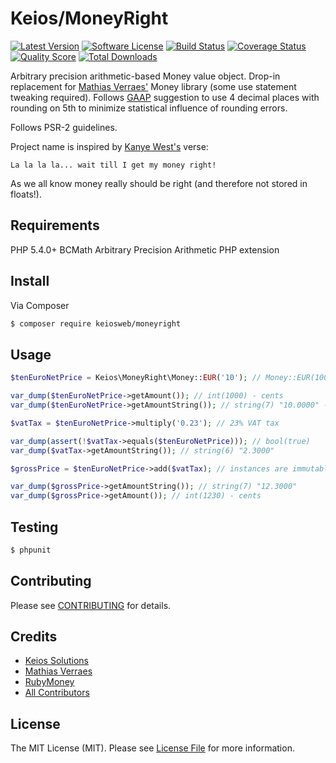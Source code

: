 # Keios/MoneyRight

[![Latest Version](https://img.shields.io/github/release/keiosweb/moneyright.svg?style=flat-square)](https://github.com/keiosweb/moneyright/releases)
[![Software License](https://img.shields.io/badge/license-MIT-brightgreen.svg?style=flat-square)](LICENSE.md)
[![Build Status](https://img.shields.io/travis/keiosweb/moneyright/master.svg?style=flat-square)](https://travis-ci.org/keiosweb/moneyright)
[![Coverage Status](https://img.shields.io/scrutinizer/coverage/g/keiosweb/moneyright.svg?style=flat-square)](https://scrutinizer-ci.com/g/keiosweb/moneyright/code-structure)
[![Quality Score](https://img.shields.io/scrutinizer/g/keiosweb/moneyright.svg?style=flat-square)](https://scrutinizer-ci.com/g/keiosweb/moneyright)
[![Total Downloads](https://img.shields.io/packagist/dt/keiosweb/moneyright.svg?style=flat-square)](https://packagist.org/packages/keiosweb/moneyright)

Arbitrary precision arithmetic-based Money value object. Drop-in replacement for [Mathias Verraes'](https://github.com/mathiasverraes) Money library (some use statement tweaking required).
Follows [GAAP](http://en.wikipedia.org/wiki/Generally_accepted_accounting_principles) suggestion to use 4 decimal places with rounding on 5th to minimize statistical influence of rounding errors.

Follows PSR-2 guidelines.

Project name is inspired by [Kanye West's](https://www.youtube.com/watch?v=E58qLXBfLrs) verse:
```
La la la la... wait till I get my money right!
```
As we all know money really should be right (and therefore not stored in floats!).

## Requirements
PHP 5.4.0+
BCMath Arbitrary Precision Arithmetic PHP extension

## Install

Via Composer

``` bash
$ composer require keiosweb/moneyright
```

## Usage

``` php
$tenEuroNetPrice = Keios\MoneyRight\Money::EUR('10'); // Money::EUR(10000) integers as cents | Money::EUR(10.0) floats as literal amount

var_dump($tenEuroNetPrice->getAmount()); // int(1000) - cents
var_dump($tenEuroNetPrice->getAmountString()); // string(7) "10.0000" - literal amount in string with 4 decimal points precision

$vatTax = $tenEuroNetPrice->multiply('0.23'); // 23% VAT tax

var_dump(assert(!$vatTax->equals($tenEuroNetPrice))); // bool(true)
var_dump($vatTax->getAmountString()); // string(6) "2.3000"

$grossPrice = $tenEuroNetPrice->add($vatTax); // instances are immutable, so every operation returns new instance

var_dump($grossPrice->getAmountString()); // string(7) "12.3000"
var_dump($grossPrice->getAmount()); // int(1230) - cents

```

## Testing

``` bash
$ phpunit
```
## Contributing

Please see [CONTRIBUTING](CONTRIBUTING.md) for details.

## Credits

- [Keios Solutions](https://github.com/keiosweb)
- [Mathias Verraes](https://github.com/mathiasverraes)
- [RubyMoney](https://github.com/RubyMoney)
- [All Contributors](../../contributors)

## License

The MIT License (MIT). Please see [License File](LICENSE.md) for more information.
